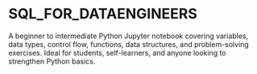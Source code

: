 # SQL_FOR_DATAENGINEERS
A beginner to intermediate Python Jupyter notebook covering variables, data types, control flow, functions, data structures, and problem-solving exercises. Ideal for students, self-learners, and anyone looking to strengthen Python basics.
